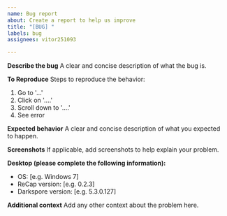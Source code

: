 ```yaml
---
name: Bug report
about: Create a report to help us improve
title: "[BUG] "
labels: bug
assignees: vitor251093

---
```


**Describe the bug**
A clear and concise description of what the bug is.

**To Reproduce**
Steps to reproduce the behavior:
1. Go to '...'
2. Click on '....'
3. Scroll down to '....'
4. See error

**Expected behavior**
A clear and concise description of what you expected to happen.

**Screenshots**
If applicable, add screenshots to help explain your problem.

**Desktop (please complete the following information):**
 - OS: [e.g. Windows 7]
 - ReCap version: [e.g. 0.2.3]
 - Darkspore version: [e.g. 5.3.0.127]

**Additional context**
Add any other context about the problem here.
